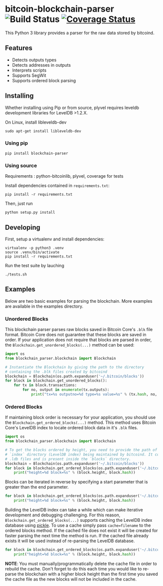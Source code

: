 # bitcoin-blockchain-parser ![Build Status](https://github.com/alecalve/python-bitcoin-blockchain-parser/actions/workflows/python-package.yml/badge.svg) [![Coverage Status](https://coveralls.io/repos/alecalve/python-bitcoin-blockchain-parser/badge.svg?branch=master&service=github)](https://coveralls.io/github/alecalve/python-bitcoin-blockchain-parser?branch=master)
This Python 3 library provides a parser for the raw data stored by bitcoind.

## Features
- Detects outputs types
- Detects addresses in outputs
- Interprets scripts
- Supports SegWit
- Supports ordered block parsing

## Installing

Whether installing using Pip or from source, plyvel requires leveldb development libraries for LevelDB >1.2.X.

On Linux, install libleveldb-dev

```
sudo apt-get install libleveldb-dev
```

### Using pip

```
pip install blockchain-parser
```

### Using source

Requirements : python-bitcoinlib, plyvel, coverage for tests


Install dependencies contained in `requirements.txt`:
```
pip install -r requirements.txt
```

Then, just run
```
python setup.py install
```

## Developing

First, setup a virtualenv and install dependencies:

```
virtualenv -p python3 .venv
source .venv/bin/activate
pip install -r requirements.txt
```

Run the test suite by lauching
```
./tests.sh
```

## Examples

Below are two basic examples for parsing the blockchain. More examples are available in the examples directory.

### Unordered Blocks

This blockchain parser parses raw blocks saved in Bitcoin Core's `.blk` file format. Bitcoin Core does not guarantee that these blocks are saved in order. If your application does not require that blocks are parsed in order, the `Blockchain.get_unordered_blocks(...)` method can be used:

```python
import os
from blockchain_parser.blockchain import Blockchain

# Instantiate the Blockchain by giving the path to the directory
# containing the .blk files created by bitcoind
blockchain = Blockchain(os.path.expanduser('~/.bitcoin/blocks'))
for block in blockchain.get_unordered_blocks():
    for tx in block.transactions:
        for no, output in enumerate(tx.outputs):
            print("tx=%s outputno=%d type=%s value=%s" % (tx.hash, no, output.type, output.value))
```

### Ordered Blocks

If maintaining block order is necessary for your application, you should use the `Blockchain.get_ordered_blocks(...)` method. This method uses Bitcoin Core's LevelDB index to locate ordered block data in it's `.blk` files.

```python
import os
from blockchain_parser.blockchain import Blockchain

# To get the blocks ordered by height, you need to provide the path of the
# `index` directory (LevelDB index) being maintained by bitcoind. It contains
# .ldb files and is present inside the `blocks` directory.
blockchain = Blockchain(os.path.expanduser('~/.bitcoin/blocks'))
for block in blockchain.get_ordered_blocks(os.path.expanduser('~/.bitcoin/blocks/index'), end=1000):
    print("height=%d block=%s" % (block.height, block.hash))
```

Blocks can be iterated in reverse by specifying a start parameter that is greater than the end parameter.

```python
for block in blockchain.get_ordered_blocks(os.path.expanduser('~/.bitcoin/blocks/index'), start=510000, end=0):
    print("height=%d block=%s" % (block.height, block.hash))
```

Building the LevelDB index can take a while which can make iterative development and debugging challenging. For this reason, `Blockchain.get_ordered_blocks(...)` supports caching the LevelDB index database using [pickle](https://docs.python.org/3.6/library/pickle.html). To use a cache simply pass `cache=filename` to the ordered blocks method. If the cached file does not exist it will be created for faster parsing the next time the method is run. If the cached file already exists it will be used instead of re-parsing the LevelDB database.

```python
for block in blockchain.get_ordered_blocks(os.path.expanduser('~/.bitcoin/blocks/index'), cache='index-cache.pickle'):
    print("height=%d block=%s" % (block.height, block.hash))
```

**NOTE**: You must manually/programmatically delete the cache file in order to rebuild the cache. Don't forget to do this each time you would like to re-parse the blockchain with a higher block height than the first time you saved the cache file as the new blocks will not be included in the cache.

